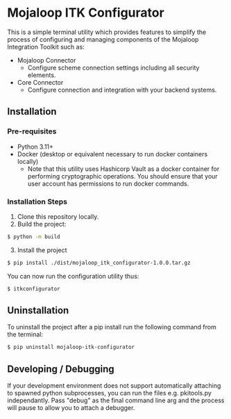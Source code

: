 # Mojaloop ITK Configurator

This is a simple terminal utility which provides features to simplify the process of configuring and managing components
of the Mojaloop Integration Toolkit such as:

- Mojaloop Connector
    - Configure scheme connection settings including all security elements.
- Core Connector
    - Configure connection and integration with your backend systems.

## Installation

### Pre-requisites

- Python 3.11+
- Docker (desktop or equivalent necessary to run docker containers locally)
    - Note that this utility uses Hashicorp Vault as a docker container for performing cryptographic operations. You
      should ensure that your user account has permissions to run docker commands.

### Installation Steps

1. Clone this repository locally.
2. Build the project:

```bash
$ python -m build
```

3. Install the project

```bash
$ pip install ./dist/mojaloop_itk_configurator-1.0.0.tar.gz
```

You can now run the configuration utility thus:

```bash
$ itkconfigurator
```

## Uninstallation

To uninstall the project after a pip install run the following command from the terminal:

```bash
$ pip uninstall mojaloop-itk-configurator
```

## Developing / Debugging

If your development environment does not support automatically attaching to spawned python subprocesses, you can run the
files e.g. pkitools.py independantly. Pass "debug" as the final command line arg and the process will pause to allow you
to attach a debugger.